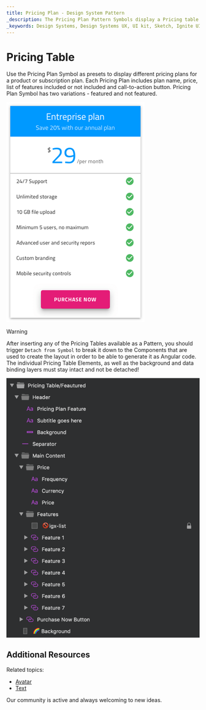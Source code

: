 ```yaml
---
title: Pricing Plan - Design System Pattern
_description: The Pricing Plan Pattern Symbols display a Pricing table with price and list of features available.
_keywords: Design Systems, Design Systems UX, UI kit, Sketch, Ignite UI for Angular, Sketch to Angular, Angular, Angular Design System, Export code from Sketch, Design Kits for Angular, Sketch HTML, Sketch to HTML, Sketch UI kits
---
```


# Pricing Table

Use the Pricing Plan Symbol as presets to display different pricing plans for a product or subscription plan. Each Pricing Plan includes plan name, price, list of features included or not included and call-to-action button. Pricing Plan Symbol has two variations - featured and not featured.

<img class="responsive-img" src="../images/pricing_plan.png" srcset="../images/pricing_plan@2x.png 2x" />


> [!WARNING]
> After inserting any of the Pricing Tables available as a Pattern, you should trigger `Detach from Symbol` to break it down to the Components that are used to create the layout in order to be able to generate it as Angular code. The individual Pricing Table Elements, as well as the background and data binding layers must stay intact and not be detached!

<img class="responsive-img" src="../images/pricing_plan_detach.png" />

## Additional Resources

Related topics:

- [Avatar](../components/avatar.md)
- [Text](../components/text.md)
  <div class="divider--half"></div>

Our community is active and always welcoming to new ideas.


